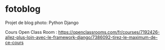 # fotoblog
Projet de blog photo: Python Django

Cours Open Class Room : https://openclassrooms.com/fr/courses/7192426-allez-plus-loin-avec-le-framework-django/7386092-tirez-le-maximum-de-ce-cours
